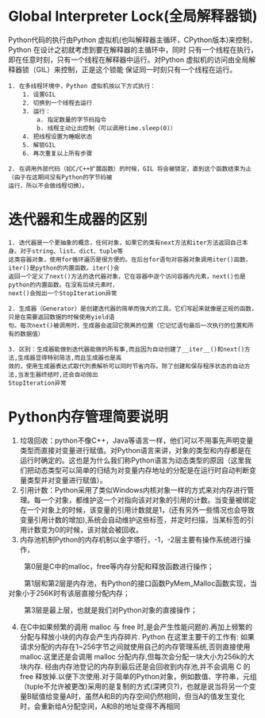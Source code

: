 Global Interpreter Lock(全局解释器锁)
====================================
Python代码的执行由Python 虚拟机(也叫解释器主循环，CPython版本)来控制，Python 在设计之初就考虑到要在解释器的主循环中，同时
只有一个线程在执行，即在任意时刻，只有一个线程在解释器中运行。对Python 虚拟机的访问由全局解释器锁（GIL）来控制，正是这个锁能
保证同一时刻只有一个线程在运行。


    1. 在多线程环境中，Python 虚拟机按以下方式执行：
        1. 设置GIL
        2. 切换到一个线程去运行
        3. 运行：
            a. 指定数量的字节码指令
            b. 线程主动让出控制（可以调用time.sleep(0)）
        4. 把线程设置为睡眠状态
        5. 解锁GIL
        6. 再次重复以上所有步骤

    2. 在调用外部代码（如C/C++扩展函数）的时候，GIL 将会被锁定，直到这个函数结束为止（由于在这期间没有Python的字节码被
    运行，所以不会做线程切换）。
 
 
 迭代器和生成器的区别
 =================
 
    1. 迭代器是一个更抽象的概念，任何对象，如果它的类有next方法和iter方法返回自己本身。对于string、list、dict、tuple等
    这类容器对象，使用for循环遍历是很方便的。在后台for语句对容器对象调用iter()函数，iter()是python的内置函数。iter()会
    返回一个定义了next()方法的迭代器对象，它在容器中逐个访问容器内元素，next()也是python的内置函数。在没有后续元素时，
    next()会抛出一个StopIteration异常
    
    2. 生成器（Generator）是创建迭代器的简单而强大的工具。它们写起来就像是正规的函数，只是在需要返回数据的时候使用yield语
    句。每次next()被调用时，生成器会返回它脱离的位置（它记忆语句最后一次执行的位置和所有的数据值）

    3. 区别：生成器能做到迭代器能做的所有事,而且因为自动创建了__iter__()和next()方法,生成器显得特别简洁,而且生成器也是高
    效的，使用生成器表达式取代列表解析可以同时节省内存。除了创建和保存程序状态的自动方法,当发生器终结时,还会自动抛出
    StopIteration异常


Python内存管理简要说明
====================

1. 垃圾回收：python不像C++，Java等语言一样，他们可以不用事先声明变量类型而直接对变量进行赋值。对Python语言来讲，对象的类型和内存都是在运行时确定的。这也是为什么我们称Python语言为动态类型的原因（这里我们把动态类型可以简单的归结为对变量内存地址的分配是在运行时自动判断变量类型并对变量进行赋值）。
2. 引用计数：Python采用了类似Windows内核对象一样的方式来对内存进行管理。每一个对象，都维护这一个对指向该对对象的引用的计数。当变量被绑定在一个对象上的时候，该变量的引用计数就是1，(还有另外一些情况也会导致变量引用计数的增加),系统会自动维护这些标签，并定时扫描，当某标签的引用计数变为0的时候，该对就会被回收。
3. 内存池机制Python的内存机制以金字塔行，-1，-2层主要有操作系统进行操作，

　　    第0层是C中的malloc，free等内存分配和释放函数进行操作；

　　    第1层和第2层是内存池，有Python的接口函数PyMem_Malloc函数实现，当对象小于256K时有该层直接分配内存；

　　    第3层是最上层，也就是我们对Python对象的直接操作；

4. 在C中如果频繁的调用 malloc 与 free 时,是会产生性能问题的.再加上频繁的分配与释放小块的内存会产生内存碎片. Python 在这里主要干的工作有:
如果请求分配的内存在1~256字节之间就使用自己的内存管理系统,否则直接使用 malloc.这里还是会调用 malloc 分配内存,但每次会分配一块大小为256k的大块内存.
经由内存池登记的内存到最后还是会回收到内存池,并不会调用 C 的 free 释放掉.以便下次使用.对于简单的Python对象，例如数值、字符串，元组（tuple不允许被更改)采用的是复制的方式(深拷贝?)，也就是说当将另一个变量B赋值给变量A时，虽然A和B的内存空间仍然相同，但当A的值发生变化时，会重新给A分配空间，A和B的地址变得不再相同